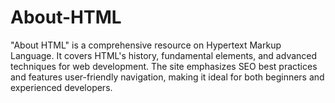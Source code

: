 # About-HTML
"About HTML" is a comprehensive resource on Hypertext Markup Language. It covers HTML's history, fundamental elements, and advanced techniques for web development. The site emphasizes SEO best practices and features user-friendly navigation, making it ideal for both beginners and experienced developers.
